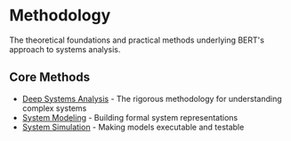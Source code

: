 # Methodology

The theoretical foundations and practical methods underlying BERT's approach to systems analysis.

## Core Methods
- [Deep Systems Analysis](deep-systems-analysis.md) - The rigorous methodology for understanding complex systems
- [System Modeling](system-modeling.md) - Building formal system representations
- [System Simulation](system-simulation.md) - Making models executable and testable